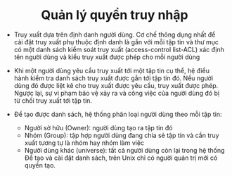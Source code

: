 <h1 align="center">Quản lý quyền truy nhập</h1>


- Truy xuất dựa trên định danh người dùng. Cơ chế thông dụng nhất để cài đặt truy xuất phụ thuộc định danh là gắn với mỗi tập tin và thư mục có một danh sách kiểm soát truy xuất (access-control list-ACL) xác định tên người dùng và kiểu truy xuất được phép cho mỗi người dùng

- Khi một người dùng yêu cầu truy xuất tới một tập tin cụ thể, hệ điều hành kiểm tra danh sách truy xuất được gắn tới tập tin đó. Nếu người dùng đó được liệt kê cho truy xuất được yêu cầu, truy xuất được phép. Ngược lại, sự vi phạm bảo vệ xảy ra và công việc của người dùng đó bị từ chối truy xuất tới tập tin.

- Để tạo được danh sách, hệ thống phân loại người dùng theo mỗi tập tin:
  - Người sở hữu (Owner): người dùng tạo ra tập tin đó
  - Nhóm (Group): tập hợp người dùng đang chia sẻ tập tin và cần truy xuất tương tự là nhóm hay nhóm làm việc
  - Người dùng khác (universe): tất cả người dùng còn lại trong hệ thống
Để tạo và cài đặt danh sách, trên Unix chỉ có người quản trị mới có quyền tạo.